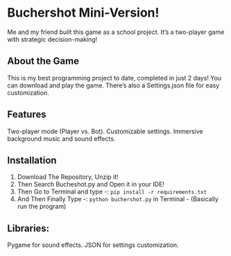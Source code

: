 # Buchershot Mini-Version!
Me and my friend built this game as a school project. It’s a two-player game with strategic decision-making!

## About the Game
This is my best programming project to date, completed in just 2 days! You can download and play the game. There’s also a Settings.json file for easy customization.

## Features
Two-player mode (Player vs. Bot).
Customizable settings.
Immersive background music and sound effects.

## Installation

1. Download The Repository, Unzip it!
2. Then Search Bucheshot.py and Open it in your IDE!
3. Then Go to Terminal and type -: `pip install -r requirements.txt`
4. And Then Finally Type -: `python buchershot.py` in Terminal - (Basically run the program)


## Libraries:

Pygame for sound effects.
JSON for settings customization.

